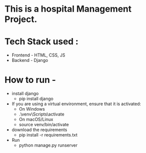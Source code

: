 # This is a hospital Management Project.
# Tech Stack used : 
* Frontend - HTML, CSS, JS
* Backend - Django

# How to run -
* install django 
  - pip install django
* If you are using a virtual environment, ensure that it is activated:
  - On Windows 
  - .\venv\Scripts\activate 
  - On macOS/Linux 
  - source venv/bin/activate  
* download the requirements 
  - pip install -r requirements.txt
* Run  
  - python manage.py runserver
 